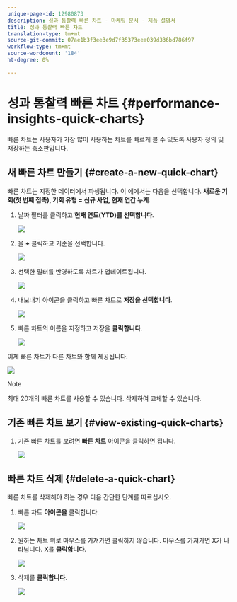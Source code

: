 ```yaml
---
unique-page-id: 12980873
description: 성과 통찰력 빠른 차트 - 마케팅 문서 - 제품 설명서
title: 성과 통찰력 빠른 차트
translation-type: tm+mt
source-git-commit: 07ae1b3f3ee3e9d7f35373eea039d336bd786f97
workflow-type: tm+mt
source-wordcount: '184'
ht-degree: 0%

---
```



# 성과 통찰력 빠른 차트 {#performance-insights-quick-charts}

빠른 차트는 사용자가 가장 많이 사용하는 차트를 빠르게 볼 수 있도록 사용자 정의 및 저장하는 축소판입니다.

## 새 빠른 차트 만들기 {#create-a-new-quick-chart}

빠른 차트는 지정한 데이터에서 파생됩니다. 이 예에서는 다음을 선택합니다. **새로운 기회(첫 번째 접촉), 기회 유형 = 신규 사업, 현재 연간 누계**.

1. 날짜 필터를 클릭하고 **현재 연도(YTD)를 선택합니다**.

   ![](assets/1-2.png)

1. 을 **+** 클릭하고 기준을 선택합니다.

   ![](assets/2-2.png)

1. 선택한 필터를 반영하도록 차트가 업데이트됩니다.

   ![](assets/3-3.png)

1. 내보내기 아이콘을 클릭하고 빠른 차트로 **저장을 선택합니다**.

   ![](assets/4-2.png)

1. 빠른 차트의 이름을 지정하고 저장을 **클릭합니다**.

   ![](assets/5-3.png)

이제 빠른 차트가 다른 차트와 함께 제공됩니다.

![](assets/6-3.png)

>[!NOTE]
>
>최대 20개의 빠른 차트를 사용할 수 있습니다. 삭제하여 교체할 수 있습니다.

## 기존 빠른 차트 보기 {#view-existing-quick-charts}

1. 기존 빠른 차트를 보려면 **빠른 차트** 아이콘을 클릭하면 됩니다.

   ![](assets/7-1.png)

## 빠른 차트 삭제 {#delete-a-quick-chart}

빠른 차트를 삭제해야 하는 경우 다음 간단한 단계를 따르십시오.

1. 빠른 차트 **아이콘을** 클릭합니다.

   ![](assets/8-1.png)

1. 원하는 차트 위로 마우스를 가져가면 클릭하지 않습니다. 마우스를 가져가면 X가 나타납니다. X를 **클릭합니다**.

   ![](assets/9-2.png)

1. 삭제를 **클릭합니다**.

   ![](assets/10-1.png)

